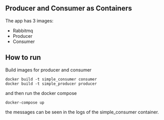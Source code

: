 ## Producer and Consumer as Containers
The app has 3 images:
* Rabbitmq
* Producer
* Consumer


## How to run
Build images for producer and consumer
```shell
docker build -t simple_consumer consumer
docker build -t simple_producer producer
```
and then run the docker compose
```shell
docker-compose up
```

the messages can be seen in the logs of the simple_consumer container.